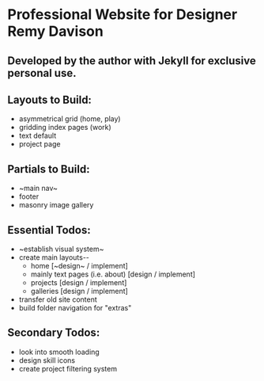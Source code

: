 # Professional Website for Designer Remy Davison
## Developed by the author with Jekyll for exclusive personal use.

## Layouts to Build:
* asymmetrical grid (home, play)
* gridding index pages (work)
* text default
* project page

## Partials to Build:
* ~main nav~
* footer
* masonry image gallery

## Essential Todos:
* ~establish visual system~
* create main layouts--
  * home [~design~ / implement]
  * mainly text pages (i.e. about) [design / implement]
  * projects [design / implement]
  * galleries [design / implement]
* transfer old site content
* build folder navigation for "extras"

## Secondary Todos:
* look into smooth loading
* design skill icons
* create project filtering system
